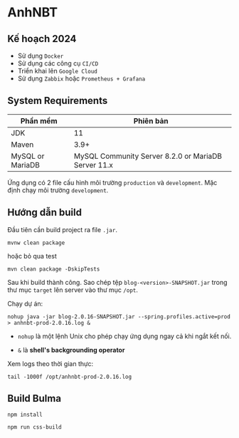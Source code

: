 # AnhNBT

## Kế hoạch 2024

- Sử dụng `Docker`
- Sử dụng các công cụ `CI/CD`
- Triển khai lên `Google Cloud`
- Sử dụng `Zabbix` hoặc `Prometheus + Grafana`

## System Requirements

| Phần mềm         | Phiên bản                                           |
| ---------------- | --------------------------------------------------- |
| JDK              | 11                                                  |
| Maven            | 3.9+                                                |
| MySQL or MariaDB | MySQL Community Server 8.2.0 or MariaDB Server 11.x |

Ứng dụng có 2 file cấu hình môi trường `production` và `development`. Mặc định chạy môi trường `development`.

## Hướng dẫn build

Đầu tiên cần build project ra file `.jar`.

```shell
mvnw clean package
```

hoặc bỏ qua test

```shell
mvn clean package -DskipTests
```

Sau khi build thành công. Sao chép tệp `blog-<version>-SNAPSHOT.jar` trong thư mục `target` lên server vào thư mục `/opt`.

Chạy dự án:

```shell
nohup java -jar blog-2.0.16-SNAPSHOT.jar --spring.profiles.active=prod > anhnbt-prod-2.0.16.log &
```

- `nohup` là một lệnh Unix cho phép chạy ứng dụng ngay cả khi ngắt kết nối.

- `&` là **shell's backgrounding operator**

Xem logs theo thời gian thực:

```shell
tail -1000f /opt/anhnbt-prod-2.0.16.log
```

## Build Bulma

```shell
npm install
```

```shell
npm run css-build
```
